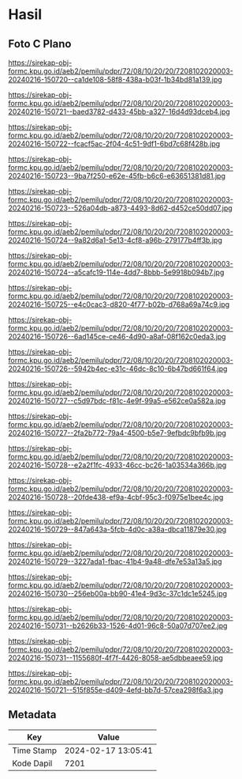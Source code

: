 # Hasil

## Foto C Plano

https://sirekap-obj-formc.kpu.go.id/aeb2/pemilu/pdpr/72/08/10/20/20/7208102020003-20240216-150720--ca1de108-58f8-438a-b03f-1b34bd81a139.jpg

https://sirekap-obj-formc.kpu.go.id/aeb2/pemilu/pdpr/72/08/10/20/20/7208102020003-20240216-150721--baed3782-d433-45bb-a327-16d4d93dceb4.jpg

https://sirekap-obj-formc.kpu.go.id/aeb2/pemilu/pdpr/72/08/10/20/20/7208102020003-20240216-150722--fcacf5ac-2f04-4c51-9df1-6bd7c68f428b.jpg

https://sirekap-obj-formc.kpu.go.id/aeb2/pemilu/pdpr/72/08/10/20/20/7208102020003-20240216-150723--9ba7f250-e62e-45fb-b6c6-e63651381d81.jpg

https://sirekap-obj-formc.kpu.go.id/aeb2/pemilu/pdpr/72/08/10/20/20/7208102020003-20240216-150723--526a04db-a873-4493-8d62-d452ce50dd07.jpg

https://sirekap-obj-formc.kpu.go.id/aeb2/pemilu/pdpr/72/08/10/20/20/7208102020003-20240216-150724--9a82d6a1-5e13-4cf8-a96b-279177b4ff3b.jpg

https://sirekap-obj-formc.kpu.go.id/aeb2/pemilu/pdpr/72/08/10/20/20/7208102020003-20240216-150724--a5cafc19-114e-4dd7-8bbb-5e9918b094b7.jpg

https://sirekap-obj-formc.kpu.go.id/aeb2/pemilu/pdpr/72/08/10/20/20/7208102020003-20240216-150725--e4c0cac3-d820-4f77-b02b-d768a69a74c9.jpg

https://sirekap-obj-formc.kpu.go.id/aeb2/pemilu/pdpr/72/08/10/20/20/7208102020003-20240216-150726--6ad145ce-ce46-4d90-a8af-08f162c0eda3.jpg

https://sirekap-obj-formc.kpu.go.id/aeb2/pemilu/pdpr/72/08/10/20/20/7208102020003-20240216-150726--5942b4ec-e31c-46dc-8c10-6b47bd661f64.jpg

https://sirekap-obj-formc.kpu.go.id/aeb2/pemilu/pdpr/72/08/10/20/20/7208102020003-20240216-150727--c5d97bdc-f81c-4e9f-99a5-e562ce0a582a.jpg

https://sirekap-obj-formc.kpu.go.id/aeb2/pemilu/pdpr/72/08/10/20/20/7208102020003-20240216-150727--2fa2b772-79a4-4500-b5e7-9efbdc9bfb9b.jpg

https://sirekap-obj-formc.kpu.go.id/aeb2/pemilu/pdpr/72/08/10/20/20/7208102020003-20240216-150728--e2a2f1fc-4933-46cc-bc26-1a03534a366b.jpg

https://sirekap-obj-formc.kpu.go.id/aeb2/pemilu/pdpr/72/08/10/20/20/7208102020003-20240216-150728--20fde438-ef9a-4cbf-95c3-f0975e1bee4c.jpg

https://sirekap-obj-formc.kpu.go.id/aeb2/pemilu/pdpr/72/08/10/20/20/7208102020003-20240216-150729--847a643a-5fcb-4d0c-a38a-dbca11879e30.jpg

https://sirekap-obj-formc.kpu.go.id/aeb2/pemilu/pdpr/72/08/10/20/20/7208102020003-20240216-150729--3227ada1-fbac-41b4-9a48-dfe7e53a13a5.jpg

https://sirekap-obj-formc.kpu.go.id/aeb2/pemilu/pdpr/72/08/10/20/20/7208102020003-20240216-150730--256eb00a-bb90-41e4-9d3c-37c1dc1e5245.jpg

https://sirekap-obj-formc.kpu.go.id/aeb2/pemilu/pdpr/72/08/10/20/20/7208102020003-20240216-150731--b2626b33-1526-4d01-96c8-50a07d707ee2.jpg

https://sirekap-obj-formc.kpu.go.id/aeb2/pemilu/pdpr/72/08/10/20/20/7208102020003-20240216-150731--1155680f-4f7f-4426-8058-ae5dbbeaee59.jpg

https://sirekap-obj-formc.kpu.go.id/aeb2/pemilu/pdpr/72/08/10/20/20/7208102020003-20240216-150721--515f855e-d409-4efd-bb7d-57cea298f6a3.jpg


## Metadata

| Key        | Value               |
| ---------- | ------------------- |
| Time Stamp | 2024-02-17 13:05:41 |
| Kode Dapil | 7201                |



